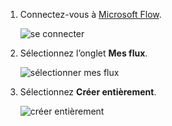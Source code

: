 1. Connectez-vous à [Microsoft Flow](https://flow.microsoft.com).
   
    ![se connecter](includes/media/modern-approvals/sign-in.png)
2. Sélectionnez l’onglet **Mes flux**.
   
    ![sélectionner mes flux](includes/media/modern-approvals/select-my-flows.png)
3. Sélectionnez **Créer entièrement**.
   
    ![créer entièrement](includes/media/modern-approvals/blank-template.png)

